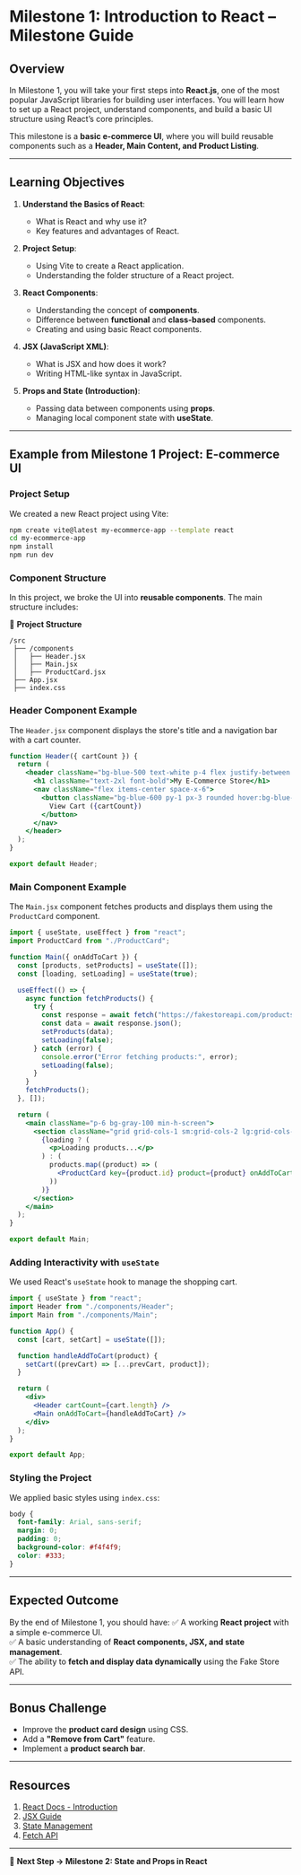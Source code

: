 # **Milestone 1: Introduction to React – Milestone Guide**

## **Overview**
In Milestone 1, you will take your first steps into **React.js**, one of the most popular JavaScript libraries for building user interfaces. You will learn how to set up a React project, understand components, and build a basic UI structure using React’s core principles.

This milestone is a **basic e-commerce UI**, where you will build reusable components such as a **Header, Main Content, and Product Listing**.

---

## **Learning Objectives**
1. **Understand the Basics of React**:
   - What is React and why use it?
   - Key features and advantages of React.

2. **Project Setup**:
   - Using Vite to create a React application.
   - Understanding the folder structure of a React project.

3. **React Components**:
   - Understanding the concept of **components**.
   - Difference between **functional** and **class-based** components.
   - Creating and using basic React components.

4. **JSX (JavaScript XML)**:
   - What is JSX and how does it work?
   - Writing HTML-like syntax in JavaScript.

5. **Props and State (Introduction)**:
   - Passing data between components using **props**.
   - Managing local component state with **useState**.

---

## **Example from Milestone 1 Project: E-commerce UI**

### **Project Setup**

We created a new React project using Vite:

```sh
npm create vite@latest my-ecommerce-app --template react
cd my-ecommerce-app
npm install
npm run dev
```

### **Component Structure**

In this project, we broke the UI into **reusable components**. The main structure includes:

📂 **Project Structure**
```
/src
 ├── /components
 │   ├── Header.jsx
 │   ├── Main.jsx
 │   ├── ProductCard.jsx
 ├── App.jsx
 ├── index.css
```

### **Header Component Example**

The `Header.jsx` component displays the store's title and a navigation bar with a cart counter.

```jsx
function Header({ cartCount }) {
  return (
    <header className="bg-blue-500 text-white p-4 flex justify-between items-center">
      <h1 className="text-2xl font-bold">My E-Commerce Store</h1>
      <nav className="flex items-center space-x-6">
        <button className="bg-blue-600 py-1 px-3 rounded hover:bg-blue-700">
          View Cart ({cartCount})
        </button>
      </nav>
    </header>
  );
}

export default Header;
```

### **Main Component Example**

The `Main.jsx` component fetches products and displays them using the `ProductCard` component.

```jsx
import { useState, useEffect } from "react";
import ProductCard from "./ProductCard";

function Main({ onAddToCart }) {
  const [products, setProducts] = useState([]);
  const [loading, setLoading] = useState(true);

  useEffect(() => {
    async function fetchProducts() {
      try {
        const response = await fetch("https://fakestoreapi.com/products");
        const data = await response.json();
        setProducts(data);
        setLoading(false);
      } catch (error) {
        console.error("Error fetching products:", error);
        setLoading(false);
      }
    }
    fetchProducts();
  }, []);

  return (
    <main className="p-6 bg-gray-100 min-h-screen">
      <section className="grid grid-cols-1 sm:grid-cols-2 lg:grid-cols-3 gap-6">
        {loading ? (
          <p>Loading products...</p>
        ) : (
          products.map((product) => (
            <ProductCard key={product.id} product={product} onAddToCart={onAddToCart} />
          ))
        )}
      </section>
    </main>
  );
}

export default Main;
```

### **Adding Interactivity with `useState`**

We used React's `useState` hook to manage the shopping cart.

```jsx
import { useState } from "react";
import Header from "./components/Header";
import Main from "./components/Main";

function App() {
  const [cart, setCart] = useState([]);

  function handleAddToCart(product) {
    setCart((prevCart) => [...prevCart, product]);
  }

  return (
    <div>
      <Header cartCount={cart.length} />
      <Main onAddToCart={handleAddToCart} />
    </div>
  );
}

export default App;
```

### **Styling the Project**

We applied basic styles using `index.css`:

```css
body {
  font-family: Arial, sans-serif;
  margin: 0;
  padding: 0;
  background-color: #f4f4f9;
  color: #333;
}
```

---

## **Expected Outcome**
By the end of Milestone 1, you should have:
✅ A working **React project** with a simple e-commerce UI.  
✅ A basic understanding of **React components, JSX, and state management**.  
✅ The ability to **fetch and display data dynamically** using the Fake Store API.  

---

## **Bonus Challenge**
- Improve the **product card design** using CSS.  
- Add a **"Remove from Cart"** feature.  
- Implement a **product search bar**.  

---

## **Resources**
1. [React Docs - Introduction](https://react.dev/)
2. [JSX Guide](https://react.dev/learn/writing-markup-with-jsx)
3. [State Management](https://react.dev/reference/react/useState)
4. [Fetch API](https://developer.mozilla.org/en-US/docs/Web/API/Fetch_API/Using_Fetch)

---

📌 **Next Step → Milestone 2: State and Props in React**

